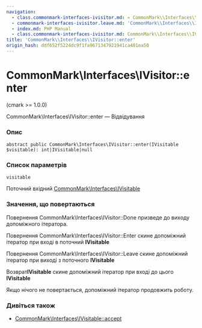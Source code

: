 ```yaml
---
navigation:
  - class.commonmark-interfaces-ivisitor.md: « CommonMark\\Interfaces\\IVisitor
  - commonmark-interfaces-ivisitor.leave.md: 'CommonMark\\Interfaces\\IVisitor::leave »'
  - index.md: PHP Manual
  - class.commonmark-interfaces-ivisitor.md: CommonMark\\Interfaces\\IVisitor
title: 'CommonMark\\Interfaces\\IVisitor::enter'
origin_hash: ddf652f5224dc9f1fa9671347921941ca401ea50
---
```

# CommonMark\\Interfaces\\IVisitor::enter

(cmark >= 1.0.0)

CommonMark\\Interfaces\\IVisitor::enter — Відвідування

### Опис

```methodsynopsis
abstract public CommonMark\Interfaces\IVisitor::enter(IVisitable $visitable): int|IVisitable|null
```

### Список параметрів

`visitable`

Поточний вхідний [CommonMark\\Interfaces\\IVisitable](class.commonmark-interfaces-ivisitable.md)

### Значення, що повертаються

Повернення CommonMark\\Interfaces\\IVisitor::Done призведе до виходу допоміжного ітератора.

Повернення CommonMark\\Interfaces\\IVisitor::Enter скине допоміжний ітератор при вході в поточний **IVisitable**

Повернення CommonMark\\Interfaces\\IVisitor::Leave скине допоміжний ітератор при виході з поточного **IVisitable**

Возврат**IVisitable** скине допоміжний ітератор при вході до цього **IVisitable**

Якщо нічого не повертається, допоміжний ітератор продовжить роботу.

### Дивіться також

-   [CommonMark\\Interfaces\\IVisitable::accept](commonmark-interfaces-ivisitable.accept.md)
